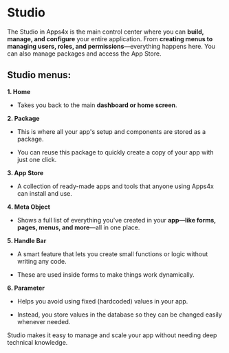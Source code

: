 # Studio

The Studio in Apps4x is the main control center where you can **build, manage, and configure** your entire application. From **creating menus to managing users, roles, and permissions**—everything happens here. You can also manage packages and access the App Store.

## Studio menus:
  
**1. Home**

  - Takes you back to the main **dashboard or home screen**.

**2. Package**

  - This is where all your app's setup and components are stored as a package.

  - You can reuse this package to quickly create a copy of your app with just one click.

**3. App Store**

  - A collection of ready-made apps and tools that anyone using Apps4x can install and use.

**4. Meta Object**

  - Shows a full list of everything you've created in your **app—like forms, pages, menus, and more**—all in one place.

**5. Handle Bar**

  - A smart feature that lets you create small functions or logic without writing any code.

  - These are used inside forms to make things work dynamically.

**6. Parameter**

  - Helps you avoid using fixed (hardcoded) values in your app.

  - Instead, you store values in the database so they can be changed easily whenever needed.

Studio makes it easy to manage and scale your app without needing deep technical knowledge.